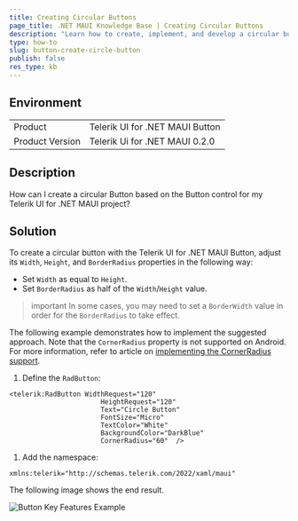 ```yaml
---
title: Creating Circular Buttons
page_title: .NET MAUI Knowledge Base | Creating Circular Buttons
description: "Learn how to create, implement, and develop a circular button when using the Telerik Button for .NET MAUI control."
type: how-to
slug: button-create-circle-button
publish: false
res_type: kb
---
```


## Environment

|   |   |
|---|---|
| Product   |Telerik UI for .NET MAUI Button|
| Product Version | Telerik Ui for .NET MAUI 0.2.0 |

## Description

How can I create a circular Button based on the Button control for my Telerik UI for .NET MAUI project?

## Solution

To create a circular button with the Telerik UI for .NET MAUI Button, adjust its `Width`, `Height`, and `BorderRadius` properties in the following way:

* Set `Width` as equal to `Height`.
* Set `BorderRadius` as half of the `Width`/`Height` value.

>important In some cases, you may need to set a `BorderWidth` value in order for the `BorderRadius` to take effect.

The following example demonstrates how to implement the suggested approach. Note that the `CornerRadius` property is not supported on Android. For more information, refer to article on [implementing the CornerRadius support](https://github.com/dotnet/maui/wiki/Status#%EF%B8%8F-button).

1. Define the `RadButton`:

 ```XAML
<telerik:RadButton WidthRequest="120"
					    HeightRequest="120"                                
					    Text="Circle Button"
					    FontSize="Micro"
					    TextColor="White"
					    BackgroundColor="DarkBlue"
					    CornerRadius="60"  />
 ```

1. Add the namespace:

 ```XAML
xmlns:telerik="http://schemas.telerik.com/2022/xaml/maui" 
 ```

The following image shows the end result.

![Button Key Features Example](../images/button-howto-circlebutton.png)

